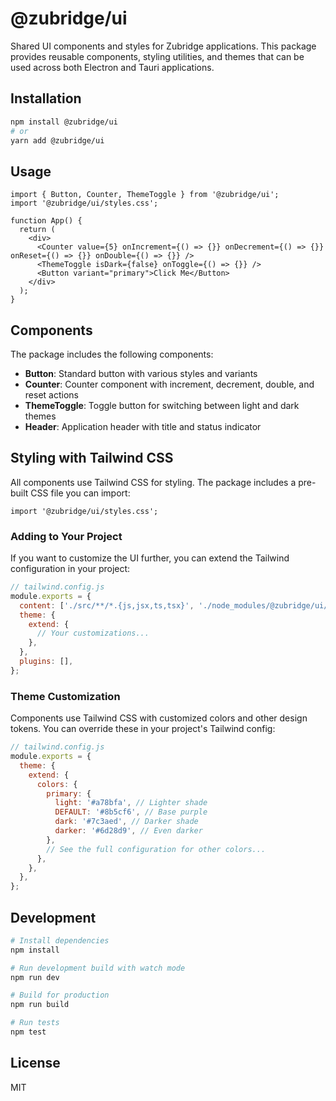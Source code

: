 # @zubridge/ui

Shared UI components and styles for Zubridge applications. This package provides reusable components, styling utilities, and themes that can be used across both Electron and Tauri applications.

## Installation

```bash
npm install @zubridge/ui
# or
yarn add @zubridge/ui
```

## Usage

```tsx
import { Button, Counter, ThemeToggle } from '@zubridge/ui';
import '@zubridge/ui/styles.css';

function App() {
  return (
    <div>
      <Counter value={5} onIncrement={() => {}} onDecrement={() => {}} onReset={() => {}} onDouble={() => {}} />
      <ThemeToggle isDark={false} onToggle={() => {}} />
      <Button variant="primary">Click Me</Button>
    </div>
  );
}
```

## Components

The package includes the following components:

- **Button**: Standard button with various styles and variants
- **Counter**: Counter component with increment, decrement, double, and reset actions
- **ThemeToggle**: Toggle button for switching between light and dark themes
- **Header**: Application header with title and status indicator

## Styling with Tailwind CSS

All components use Tailwind CSS for styling. The package includes a pre-built CSS file you can import:

```tsx
import '@zubridge/ui/styles.css';
```

### Adding to Your Project

If you want to customize the UI further, you can extend the Tailwind configuration in your project:

```js
// tailwind.config.js
module.exports = {
  content: ['./src/**/*.{js,jsx,ts,tsx}', './node_modules/@zubridge/ui/**/*.{js,jsx,ts,tsx}'],
  theme: {
    extend: {
      // Your customizations...
    },
  },
  plugins: [],
};
```

### Theme Customization

Components use Tailwind CSS with customized colors and other design tokens. You can override these in your project's Tailwind config:

```js
// tailwind.config.js
module.exports = {
  theme: {
    extend: {
      colors: {
        primary: {
          light: '#a78bfa', // Lighter shade
          DEFAULT: '#8b5cf6', // Base purple
          dark: '#7c3aed', // Darker shade
          darker: '#6d28d9', // Even darker
        },
        // See the full configuration for other colors...
      },
    },
  },
};
```

## Development

```bash
# Install dependencies
npm install

# Run development build with watch mode
npm run dev

# Build for production
npm run build

# Run tests
npm test
```

## License

MIT
